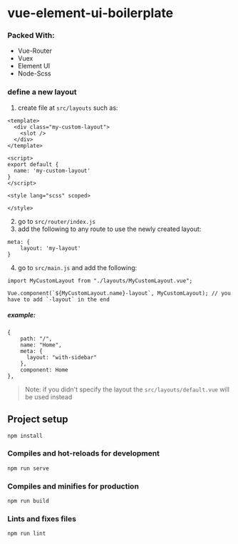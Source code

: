# vue-element-ui-boilerplate

### Packed With:
- Vue-Router
- Vuex
- Element UI
- Node-Scss 


### define a new layout
1. create file at `src/layouts` such as:
```
<template>
  <div class="my-custom-layout">
    <slot />
  </div>
</template>

<script>
export default {
  name: 'my-custom-layout'
}
</script>

<style lang="scss" scoped>

</style>

```
2. go to `src/router/index.js`
3. add the following to any route to use the newly created layout:
```
meta: {
    layout: 'my-layout'
}
```
4. go to `src/main.js` and add the following:
```
import MyCustomLayout from "./layouts/MyCustomLayout.vue";

Vue.component(`${MyCustomLayout.name}-layout`, MyCustomLayout); // you have to add `-layout` in the end
```

##### example:
```
{
    path: "/",
    name: "Home",
    meta: {
      layout: "with-sidebar"
    },
    component: Home
},
```
> Note: if you didn't specify the layout the `src/layouts/default.vue` will be used instead

## Project setup
```
npm install
```

### Compiles and hot-reloads for development
```
npm run serve
```

### Compiles and minifies for production
```
npm run build
```

### Lints and fixes files
```
npm run lint
```
